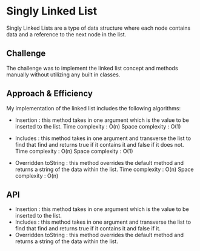 # Singly Linked List

<!-- Short summary or background information -->

Singly Linked Lists are a type of data structure where each node contains data and a reference to the next node in the list.

## Challenge

<!-- Description of the challenge -->

The challenge was to implement the linked list concept and methods manually without utilizing any built in classes.

## Approach & Efficiency

<!-- What approach did you take? Why? What is the Big O space/time for this approach? -->

My implementation of the linked list includes the following algorithms:

- Insertion : this method takes in one argument which is the value to be inserted to the list.
  Time complexity : O(n)
  Space complexity : O(1)

- Includes : this method takes in one argument and transverse the list to find that find and returns true if it contains it and false if it does not.
  Time complexity : O(n)
  Space complexity : O(1)

- Overridden toString : this method overrides the default method and returns a string of the data within the list.
  Time complexity : O(n)
  Space complexity : O(n)

## API

<!-- Description of each method publicly available to your Linked List -->

- Insertion : this method takes in one argument which is the value to be inserted to the list.
- Includes : this method takes in one argument and transverse the list to find that find and returns true if it contains it and false if it.
- Overridden toString : this method overrides the default method and returns a string of the data within the list.

